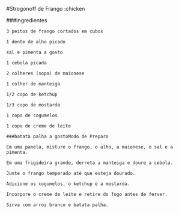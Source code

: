 #Strogonoff de Frango :chicken   

###Ingredientes

    3 peitos de frango cortados em cubos
    
    1 dente de alho picado
    
    sal e pimenta a gosto
    
    1 cebola picada
    
    2 colheres (sopa) de maionese
    
    1 colher de manteiga
    
    1/2 copo de ketchup
    
    1/3 copo de mostarda
    
    1 copo de cogumelos
    
    1 copo de creme de leite
    
    ###batata palha a gostoModo de Preparo

    Em uma panela, misture o frango, o alho, a maionese, o sal e a pimenta.
    
    Em uma frigideira grande, derreta a manteiga e doure a cebola.
    
    Junte o frango temperado até que esteja dourado.
    
    Adicione os cogumelos, o ketchup e a mostarda.
    
    Incorpore o creme de leite e retire do fogo antes de ferver.
    
    Sirva com arroz branco e batata palha.